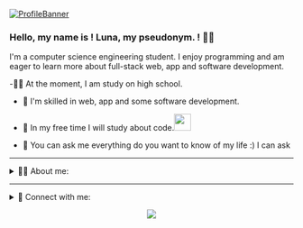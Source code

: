 [![ProfileBanner](https://github.com/lunax0390/lunax0390-stack/blob/main/designs/LunaaBG.gif)](https://lunax0390.is-a.dev/)

### Hello, my name is ! Luna, my pseudonym. ! 🙋‍♂
I'm a computer science engineering student.
I enjoy programming and am eager to learn more about full-stack web, app and software development.


-👨‍🎓 At the moment, I am study on high school.


- 🌱 I'm skilled in web, app and some software development.

- 👯 In my free time I will study about code.<img src="https://media.giphy.com/media/WUlplcMpOCEmTGBtBW/giphy.gif" width="30">

- 💬 You can ask me everything do you want to know of my life :) I can ask 

---

<div>
    <details active="true">
        <summary>👨‍💻 About me:</summary>
            <br>
<div> 
    - Technologies:
        <p><br>
            <img align="left" alt="cmulay | C++" width="22px" src="https://github.com/lunax0390/lunax0390-stack/blob/main/designs/mytech/c-plus-plus-logo.png" />
            <img align="left" alt="cmulay | HTML5" width="22px" src="https://github.com/lunax0390/lunax0390-stack/blob/main/designs/mytech/html-5.png" />
            <img align="left" alt="cmulay | CSS3" width="22px" src="https://github.com/lunax0390/lunax0390-stack/blob/main/designs/mytech/css3.png" />                      
            <img align="left" alt="cmulay | PHP" width="22px" src="https://github.com/lunax0390/lunax0390-stack/blob/main/designs/mytech/php-logo.png" />                      
            <img align="left" alt="cmulay | JAVA" width="22px" src="https://github.com/lunax0390/lunax0390-stack/blob/main/designs/mytech/java-coffee-cup-logo.png" />                      
            <img align="left" alt="cmulay | JavaScript" width="22px" src="https://github.com/lunax0390/lunax0390-stack/blob/main/designs/mytech/javascript-logo.png" />                      
            <img align="left" alt="cmulay | React" width="22px" src="https://github.com/lunax0390/lunax0390-stack/blob/main/designs/mytech/react-native.png" />                                         
            <img align="left" alt="cmulay | Android with Kotlin" width="22px" src="https://github.com/lunax0390/lunax0390-stack/blob/main/designs/mytech/kotlin.png" />                                          
            <img align="left" alt="cmulay | Swift" width="22px" src="https://github.com/lunax0390/lunax0390-stack/blob/main/designs/mytech/swift.png" />                      
            <img align="left" alt="cmulay | Python" width="22px" src="https://github.com/lunax0390/lunax0390-stack/blob/main/designs/mytech/python.png" />                      
        </p><br>
</div>

<br>

<div> 
     - IDE's and S/W Package Managers:
            <p><br>
                <img align="left" alt="lunax0390-stack | Adobe Dreamweaver" width="22px" src="https://github.com/lunax0390/lunax0390-stack/blob/main/designs/ide_packages/intellij-idea.png" />
                <img align="left" alt="lunax0390-stack | Adobe Dreamweaver" width="22px" src="https://github.com/lunax0390/lunax0390-stack/blob/main/designs/ide_packages/pycharm.png" />
                <img align="left" alt="lunax0390-stack | Visual Studio Code" width="22px" src="https://github.com/lunax0390/lunax0390-stack/blob/main/designs/ide_packages/visual-studio-logo.png" />
                <img align="left" alt="lunax0390-stack | Apple XCode" width="22px" src="https://github.com/lunax0390/lunax0390-stack/blob/main/designs/ide_packages/xcode.png" />
                <img align="left" alt="lunax0390-stack | Apple XCode" width="22px" src="https://github.com/lunax0390/lunax0390-stack/blob/main/designs/ide_packages/npm.png" />
                <img align="left" alt="lunax0390-stack | Apple XCode" width="22px" src="https://github.com/lunax0390/lunax0390-stack/blob/main/designs/ide_packages/homebrew.png" />
            </p><br>
</div>

<br>

<div> 
    - OS:
        <p><br>
            <img align="left" alt="lunax0390-stack | macOS" width="22px" src="https://github.com/lunax0390/lunax0390-stack/blob/main/designs/os/mac-os.png" />
            <img align="left" alt="lunax0390-stack | Windows" width="22px" src="https://github.com/lunax0390/lunax0390-stack/blob/main/designs/os/windows-client.png" />                      
        </p>
        <br>
</div>
    </details>
</div>

---

<div>
    <details active="true">
        <summary> 🔗 Connect with me:</summary>
            <br>
            <div> 
 - Visit:
 <p>
  
  [<img align="left" alt="cmulay | Portfolio" width="22px" src="https://github.com/lunax0390/lunax0390-stack/blob/main/designs/socials/domain.png" />](https://lunax0390.is-a.dev/)
  
 </p> <br>
</div>

<br>

<div>
  - Social (I have only email contact):
 <p>
  
  [<img align="left" alt="lunax0390-stack | Mail" width="22px" src="https://github.com/lunax0390/lunax0390-stack/blob/main/designs/socials/gmail.png" />](mailto:moonsec99@gmail.com)
 
 </p>
</div>
            <br>
    </details>
</div>




<p align="center">
<img src="https://img.shields.io/badge/%F0%9F%8F%86%20Made%20With%20%E2%9D%A4%20In-Thailand-green"/>

</p>
